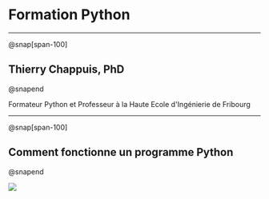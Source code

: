 # Formation Python

---
@snap[span-100]
## Thierry Chappuis, PhD
@snapend

Formateur Python et Professeur à la Haute Ecole d'Ingénierie de Fribourg

---
@snap[span-100]
## Comment fonctionne un programme Python
@snapend

![](https://gyazo.com/fad46ca33fe80b68f9e67a4231b8ba64.png)



